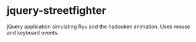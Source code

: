# jquery-streetfighter

jQuery application simulating Ryu and the hadouken animation.
Uses mouse and keyboard events.
